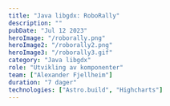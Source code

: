 ```yaml
---
title: "Java libgdx: RoboRally"
description: ""
pubDate: "Jul 12 2023"
heroImage: "/roborally.png"
heroImage2: "/roborally2.png"
heroImage3: "/roborally3.gif"
category: "Java libgdx"
role: "Utvikling av komponenter"
team: ["Alexander Fjellheim"]
duration: "7 dager"
technologies: ["Astro.build", "Highcharts"]
---
```

